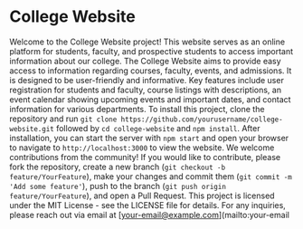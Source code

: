 # College Website

Welcome to the College Website project! This website serves as an online platform for students, faculty, and prospective students to access important information about our college. The College Website aims to provide easy access to information regarding courses, faculty, events, and admissions. It is designed to be user-friendly and informative. Key features include user registration for students and faculty, course listings with descriptions, an event calendar showing upcoming events and important dates, and contact information for various departments. To install this project, clone the repository and run `git clone https://github.com/yourusername/college-website.git` followed by `cd college-website` and `npm install`. After installation, you can start the server with `npm start` and open your browser to navigate to `http://localhost:3000` to view the website. We welcome contributions from the community! If you would like to contribute, please fork the repository, create a new branch (`git checkout -b feature/YourFeature`), make your changes and commit them (`git commit -m 'Add some feature'`), push to the branch (`git push origin feature/YourFeature`), and open a Pull Request. This project is licensed under the MIT License - see the LICENSE file for details. For any inquiries, please reach out via email at [your-email@example.com](mailto:your-email
